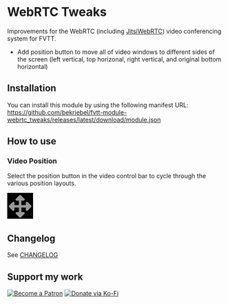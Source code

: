# WebRTC Tweaks

Improvements for the WebRTC (including [JitsiWebRTC](https://github.com/luvolondon/fvtt-module-jitsiwebrtc/)) video conferencing system for FVTT.

- Add position button to move all of video windows to different sides of the screen (left vertical, top horizonal, right vertical, and original bottom horizontal)

## Installation

You can install this module by using the following manifest URL: https://github.com/bekriebel/fvtt-module-webrtc_tweaks/releases/latest/download/module.json

## How to use

### **Video Position**

Select the position button in the video control bar to cycle through the various position layouts.

![position button example](https://raw.githubusercontent.com/bekriebel/fvtt-module-webrtc_tweaks/main/images/example_position.png)

## Changelog

See [CHANGELOG](/CHANGELOG.md)

## Support my work

[![Become a Patron](https://img.shields.io/badge/support-patreon-orange.svg?logo=patreon)](https://www.patreon.com/bekit)
[![Donate via Ko-Fi](https://img.shields.io/badge/donate-ko--fi-red.svg?logo=ko-fi)](https://ko-fi.com/bekit)
